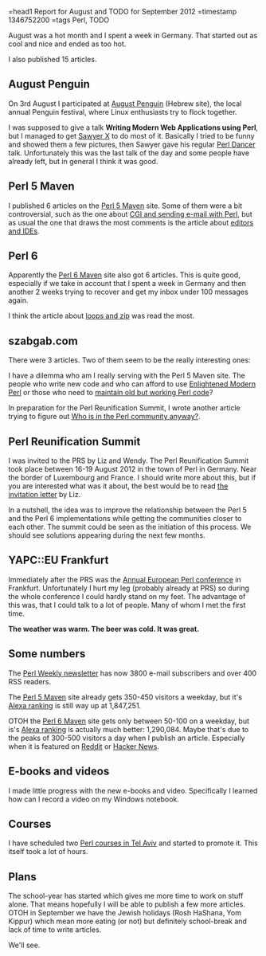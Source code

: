 =head1 Report for August and TODO for September 2012
=timestamp 1346752200
=tags Perl, TODO



August was a hot month and I spent a week in Germany. That started out as cool and nice
and ended as too hot.

I also published 15 articles.




<h2>August Penguin</h2>

On 3rd August I participated at <a href="http://august.penguin.org.il/">August Penguin</a> (Hebrew site),
the local annual Penguin festival, where Linux enthusiasts try to flock together.

I was supposed to give a talk <b>Writing Modern Web Applications using Perl</b>,  but I managed
to get <a href="http://blogs.perl.org/users/sawyer_x/">Sawyer X</a> to do most of it. Basically
I tried to be funny and showed them a few pictures, then Sawyer gave his regular
<a href="http://perldancer.org/">Perl Dancer</a> talk. Unfortunately this was the last talk of the
day and some people have already left, but in general I think it was good.

<h2>Perl 5 Maven</h2>

I published 6 articles on the <a href="http://perlmaven.com/">Perl 5 Maven</a> site. Some of them
were a bit controversial, such as the one about
<a href="http://perlmaven.com/simple-cgi-script-to-send-form-by-email">CGI and sending e-mail with Perl</a>,
but as usual the one that draws the most comments is the article about
<a href="http://perlmaven.com/perl-editor">editors and IDEs</a>.

<h2>Perl 6</h2>

Apparently the <a href="http://perl6maven.com/">Perl 6 Maven</a> site also got 6 articles.
This is quite good, especially if we take in account that I spent a week in Germany and then
another 2 weeks trying to recover and get my inbox under 100 messages again.

I think the article about <a
href="http://perl6maven.com/perl6-looping-over-a-list-of-values-one-at-a-time-two-at-a-time-and-more">loops and zip</a>
was read the most.

<h2>szabgab.com</h2>

There were 3 articles. Two of them seem to be the really interesting ones:

I have a dilemma who am I really serving with the Perl 5 Maven site. The people who write
new code and who can afford to use <a href="/enlightened-modern-perl-or-useful-perl.html">Enlightened Modern Perl</a>
or those who need to <a href="/enlightened-modern-perl-or-useful-perl.html">maintain old but working Perl code</a>?

In preparation for the Perl Reunification Summit, I wrote another article trying to
figure out <a href="/the-size-of-the-perl-community.html">Who is in the Perl community anyway?</a>.

<h2>Perl Reunification Summit</h2>

I was invited to the PRS by Liz and Wendy. The Perl Reunification Summit took place between
16-19 August 2012 in the town of Perl in Germany. Near the border of Luxembourg and France.
I should write more about this, but if you are interested what was it about, the best would be
to read <a href="http://blogs.perl.org/users/liz/2012/08/as-some-of-you-may.html">the invitation letter</a> by Liz.

In a nutshell, the idea was to improve the relationship between the Perl 5 and the Perl 6 implementations while
getting the communities closer to each other. The summit could be seen as the initiation of this process.
We should see solutions appearing during the next few months.


<h2>YAPC::EU Frankfurt</h2>

Immediately after the PRS was the <a href="http://act.yapc.eu/ye2012/">Annual European Perl conference</a> in Frankfurt.
Unfortunately I hurt my leg (probably already at PRS) so during the whole conference I could hardly stand on my feet.
The advantage of this was, that I could talk to a lot of people. Many of whom I met the first time.

<b>The weather was warm. The beer was cold. It was great.</b>


<h2>Some numbers</h2>

The <a href="http://perlweekly.com/">Perl Weekly newsletter</a> has now 3800 e-mail subscribers and over 400 RSS
readers.

The <a href="http://perlmaven.com/">Perl 5 Maven</a> site already gets 350-450 visitors a weekday, but it's
<a href="http://www.alexa.com/siteinfo/perlmaven.com">Alexa ranking</a> is still way up at 1,847,251.

OTOH the <a href="http://perl6maven.com/">Perl 6 Maven</a> site gets only between 50-100 on a weekday, but is's
<a href="http://www.alexa.com/siteinfo/perl6maven.com">Alexa ranking</a> is actually much better: 1,290,084.
Maybe that's due to the peaks of 300-500 visitors a day when I publish an article. Especially when it is featured
on <a href="http://www.reddit.com/r/perl/">Reddit</a> or <a href="http://news.ycombinator.com/">Hacker News</a>.

<h2>E-books and videos</h2>

I made little progress with the new e-books and video. Specifically I learned how can I record
a video on my Windows notebook.

<h2>Courses</h2>

I have scheduled two <a href="http://pti.co.il/">Perl courses in Tel Aviv</a> and started to promote it.
This itself took a lot of hours.

<h2>Plans</h2>

The school-year has started which gives me more time to work on stuff alone. That means hopefully I will
be able to publish a few more articles. OTOH in September we have the Jewish holidays (Rosh HaShana, Yom Kippur)
which mean more eating (or not) but definitely school-break and lack of time to write articles.

We'll see.

<!-- perl5maven.com links replaced by perlmaven.com links -->

